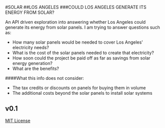 #SOLAR
##LOS ANGELES
###COULD LOS ANGELES GENERATE ITS ENERGY FROM SOLAR?

An API driven exploration into answering whether Los Angeles could generate its energy from solar panels. I am trying to answer questions such as:

- How many solar panels would be needed to cover Los Angeles' electricity needs?
- What is the cost of the solar panels needed to create that electricity?
- How soon could the project be paid off as far as savings from solar energy generation?
- What are the benefits? 

####What this info does not consider:
- The tax credits or discounts on panels for buying them in volume
- The additional costs beyond the solar panels to install solar systems

v0.1
---

[MIT License](http://opensource.org/licenses/MIT)
